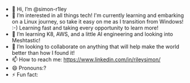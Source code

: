 - 👋 Hi, I’m @simon-r1ley
- 👀 I’m interested in all things tech! I'm currently learning and embarking on a Linux journey, so take it easy on me as I transition from Windows! :-) Learning fast and taking every opportunity to learn more!  
- 🌱 I’m learning K8, AWS, and a little AI engineering and looking into Meshtastic! 
- 💞️ I’m looking to collaborate on anything that will help make the world better than how I found it!
- 📫 How to reach me: https://www.linkedin.com/in/rileysimon/
- 😄 Pronouns:?
- ⚡ Fun fact: 

<!---
simon-r1ley/simon-r1ley is a ✨ special ✨ repository because its `README.md` (this file) appears on your GitHub profile.
You can click the Preview link to take a look at your changes.
--->
